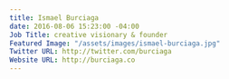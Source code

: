 ```yaml
---
title: Ismael Burciaga
date: 2016-08-06 15:23:00 -04:00
Job Title: creative visionary & founder
Featured Image: "/assets/images/ismael-burciaga.jpg"
Twitter URL: http://twitter.com/burciaga
Website URL: http://burciaga.co
---
```


